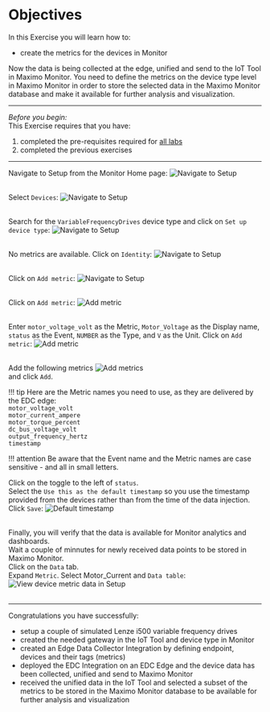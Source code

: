# Objectives
In this Exercise you will learn how to:

* create the metrics for the devices in Monitor

Now the data is being collected at the edge, unified and send to the IoT Tool in Maximo Monitor. You need to define the metrics on the device type level in Maximo Monitor in order to store the selected data in the Maximo Monitor database and make it available for further analysis and visualization.


---
*Before you begin:*  
This Exercise requires that you have:

1. completed the pre-requisites required for [all labs](../prereqs)
2. completed the previous exercises
 

---

Navigate to Setup from the Monitor Home page:
![Navigate to Setup](/img/edc_8.11/monitor_metrics_01.png)</br></br>

Select `Devices`:
![Navigate to Setup](/img/edc_8.11/monitor_metrics_02.png)</br></br>

Search for the `VariableFrequencyDrives` device type and click on `Set up device type`:
![Navigate to Setup](/img/edc_8.11/monitor_metrics_03.png)</br></br>

No metrics are available. Click on `Identity`:
![Navigate to Setup](/img/edc_8.11/monitor_metrics_04.png)</br></br>

Click on `Add metric`:
![Navigate to Setup](/img/edc_8.11/monitor_metrics_05.png)</br></br>

Click on `Add metric`:
![Add metric](/img/edc_8.11/monitor_metrics_06.png)</br></br>

Enter `motor_voltage_volt` as the Metric, `Motor_Voltage` as the Display name, `status` as the Event, `NUMBER` as the Type, and `V` as the Unit.
Click on `Add metric`:
![Add metric](/img/edc_8.11/monitor_metrics_07.png)</br></br>

Add the following metrics
![Add metrics](/img/edc_8.11/monitor_metrics_08.png)</br>
and click `Add`.</br>

!!! tip
    Here are the Metric names you need to use, as they are delivered by the EDC edge:</br>
    `motor_voltage_volt`</br>
    `motor_current_ampere`</br>
    `motor_torque_percent`</br>
    `dc_bus_voltage_volt`</br>
    `output_frequency_hertz`</br>
    `timestamp`</br>
    
!!! attention
    Be aware that the Event name and the Metric names are case sensitive - and all in small letters.

Click on the toggle to the left of `status`.</br> 
Select the `Use this as the default timestamp` so you use the timestamp provided from the devices rather than from the time of the data injection. Click `Save`:
![Default timestamp](/img/edc_8.11/monitor_metrics_09.png)</br></br>


Finally, you will verify that the data is available for Monitor analytics and dashboards.</br>
Wait a couple of minnutes for newly received data points to be stored in Maximo Monitor.</br>
Click on the `Data` tab.</br>
Expand `Metric`. Select Motor_Current and `Data table`:
![View device metric data in Setup](/img/edc_8.11/monitor_metrics_10.png)</br></br>


---
Congratulations you have successfully: 

* setup a couple of simulated Lenze i500 variable frequency drives
* created the needed gateway in the IoT Tool and device type in Monitor 
* created an Edge Data Collector Integration by defining endpoint, devices and their tags (metrics)
* deployed the EDC Integration on an EDC Edge and the device data has been collected, unified and send to Maximo Monitor
* received the unified data in the IoT Tool and selected a subset of the metrics to be stored in the Maximo Monitor database to be available for further analysis and visualization




